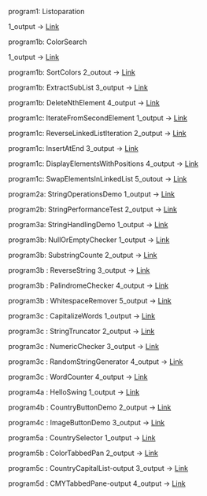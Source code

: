 program1: Listoparation

1_output -> [Link](https://github.com/jyotibhokare24/Advanced-Java-Programming/blob/main/ListInterface/ListOperations-Ouput.png)


program1b: ColorSearch

1_output -> [Link](https://github.com/jyotibhokare24/Advanced-Java-Programming/blob/main/ListInterface/ColorSearch-Outout.png)

program1b: SortColors
2_outout -> [Link](https://github.com/jyotibhokare24/Advanced-Java-Programming/blob/main/ListInterface/SortColors-Output.png)

program1b: ExtractSubList
3_output -> [Link](https://github.com/jyotibhokare24/Advanced-Java-Programming/blob/main/ListInterface/ExtractSubList-Output.png)

program1b: DeleteNthElement
4_output -> [Link](https://github.com/jyotibhokare24/Advanced-Java-Programming/blob/main/ListInterface/DeleteNthElement-Output.png)

program1c: IterateFromSecondElement
1_output -> [Link](https://github.com/jyotibhokare24/Advanced-Java-Programming/blob/main/ListInterface/IterateFromSecondElement-Output.png)

program1c: ReverseLinkedListIteration
2_output -> [Link](https://github.com/jyotibhokare24/Advanced-Java-Programming/blob/main/ListInterface/ReverseLinkedListIteration-Output.png)

program1c: InsertAtEnd
3_output -> [Link](https://github.com/jyotibhokare24/Advanced-Java-Programming/blob/main/ListInterface/InsertAtEnd-Output.png)

program1c: DisplayElementsWithPositions
4_output -> [Link](https://github.com/jyotibhokare24/Advanced-Java-Programming/blob/main/ListInterface/DisplayElementsWithPositions-Output.png)

program1c: SwapElementsInLinkedList
5_outout -> [Link](https://github.com/jyotibhokare24/Advanced-Java-Programming/blob/main/ListInterface/SwapElementsInLinkedList-Output.png)

program2a: StringOperationsDemo
1_output -> [Link](https://github.com/jyotibhokare24/Advanced-Java-Programming/blob/main/Stringoperations/StringOperationsDemo-Output.png)

program2b: StringPerformanceTest
2_output -> [Link](https://github.com/jyotibhokare24/Advanced-Java-Programming/blob/main/Stringoperations/StringPerformanceTest-Output.png)

program3a: StringHandlingDemo
1_output -> [Link](https://github.com/jyotibhokare24/Advanced-Java-Programming/blob/main/Stringoperations3a/StringHandlingDemo-output.png)

program3b: NullOrEmptyChecker
1_output -> [Link](https://github.com/jyotibhokare24/Advanced-Java-Programming/blob/main/Stringoperations3a/NullOrEmptyChecker-output.png)

program3b: SubstringCounte
2_output -> [Link](https://github.com/jyotibhokare24/Advanced-Java-Programming/blob/main/Stringoperations3a/SubstringCounter-output.png)

program3b : ReverseString
3_output -> [Link](https://github.com/jyotibhokare24/Advanced-Java-Programming/blob/main/Stringoperations3a/ReverseString-output.png)

program3b : PalindromeChecker
4_output -> [Link](https://github.com/jyotibhokare24/Advanced-Java-Programming/blob/main/Stringoperations3a/PalindromeChecker-output.png)

program3b : WhitespaceRemover
5_output -> [Link](https://github.com/jyotibhokare24/Advanced-Java-Programming/blob/main/Stringoperations3a/WhitespaceRemover-output.png)

program3c : CapitalizeWords
1_output -> [Link](https://github.com/jyotibhokare24/Advanced-Java-Programming/blob/main/Stringoperations3a/CapitalizeWords-output.png)

program3c : StringTruncator
2_output -> [Link](https://github.com/jyotibhokare24/Advanced-Java-Programming/blob/main/Stringoperations3a/StringTruncator-output.png)

program3c : NumericChecker
3_output -> [Link](https://github.com/jyotibhokare24/Advanced-Java-Programming/blob/main/Stringoperations3a/NumericChecker-output.png)

program3c : RandomStringGenerator 
4_output -> [Link](https://github.com/jyotibhokare24/Advanced-Java-Programming/blob/main/Stringoperations3a/RandomStringGenerator%20-output.png)

program3c : WordCounter
4_output -> [Link](https://github.com/jyotibhokare24/Advanced-Java-Programming/blob/main/Stringoperations3a/WordCounter-output.png)

program4a : HelloSwing
1_output -> [Link](https://github.com/jyotibhokare24/Advanced-Java-Programming/blob/main/Swing4/HelloSwing-output.png)

program4b : CountryButtonDemo
2_output -> [Link](https://github.com/jyotibhokare24/Advanced-Java-Programming/blob/main/Swing4/CountryButtonDemo-output.png)

program4c : ImageButtonDemo
3_output -> [Link](https://github.com/jyotibhokare24/Advanced-Java-Programming/blob/main/Swing4/ImageButtonDemo-output.png)

program5a : CountrySelector
1_output -> [Link](https://github.com/jyotibhokare24/Advanced-Java-Programming/blob/main/Swing5/CountrySelector-output.png)

program5b : ColorTabbedPan
2_output -> [Link](https://github.com/jyotibhokare24/Advanced-Java-Programming/blob/main/Swing5/ColorTabbedPan-output.png)

program5c : CountryCapitalList-output
3_output -> [Link](https://github.com/jyotibhokare24/Advanced-Java-Programming/blob/main/Swing5/CountryCapitalList-output.png)

program5d : CMYTabbedPane-output
4_output -> [Link](https://github.com/jyotibhokare24/Advanced-Java-Programming/blob/main/Swing5/CMYTabbedPane-output.png)
